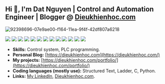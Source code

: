 

## Hi 👋, I'm Dat Nguyen | Control and Automation Engineer | Blogger @ [Dieukhienhoc.com](https://dieukhienhoc.com/)

![92398696-07e9ae00-f164-11ea-9f4f-42df807a6218](https://user-images.githubusercontent.com/18329471/143008836-160bb1b4-2289-4476-9777-2d9c75275916.gif)

<div style="clear:both; width: 100%;"> 
<img src="https://img.shields.io/badge/C++-00599C.svg?logo=c&style=flat"> <img src="https://img.shields.io/badge/C++-00599C.svg?logo=c%2B%2B&style=flat"> <img src="https://img.shields.io/badge/Python-f9d64e.svg?logo=python&style=flat">
 <img src="https://img.shields.io/badge/Python-f9d64e.svg?logo=python&style=flat"> <img src="https://img.shields.io/badge/-structured%20text-yellowgreen?style=flat"> <img src="https://img.shields.io/badge/-structured%20text-yellowgreen?logo=c%2B%2B&style=flat"> <img src="https://img.shields.io/badge/-ladder-blue?style=flat"> <img src="https://img.shields.io/badge/-control%20system-red?style=flat"> <img src="https://img.shields.io/badge/-autocad%20electrical-purple"> <img src="https://img.shields.io/badge/-eplan%20electrical-red"> <img src="https://img.shields.io/badge/-arduino-blue"> <img src="https://img.shields.io/badge/-embedded%20linux-orange">
 <img src="https://komarev.com/ghpvc/?username=davisnguyen111195"> 
 </div>


- **Skills:** Control system, PLC programming.
- **Personal Blog:** [https://dieukhienhoc.com](https://dieukhienhoc.com/)
- **My projects:** [https://dieukhienhoc.com/portfolio/](https://dieukhienhoc.com/portfolio/)
- **Coding languages (mostly use):** Structured Text, Ladder, C, Python.
- **Links:** [My LinkedIn](https://www.linkedin.com/in/realdatnguyen/), [Dieukhienhoc.com](https://dieukhienhoc.com/).
